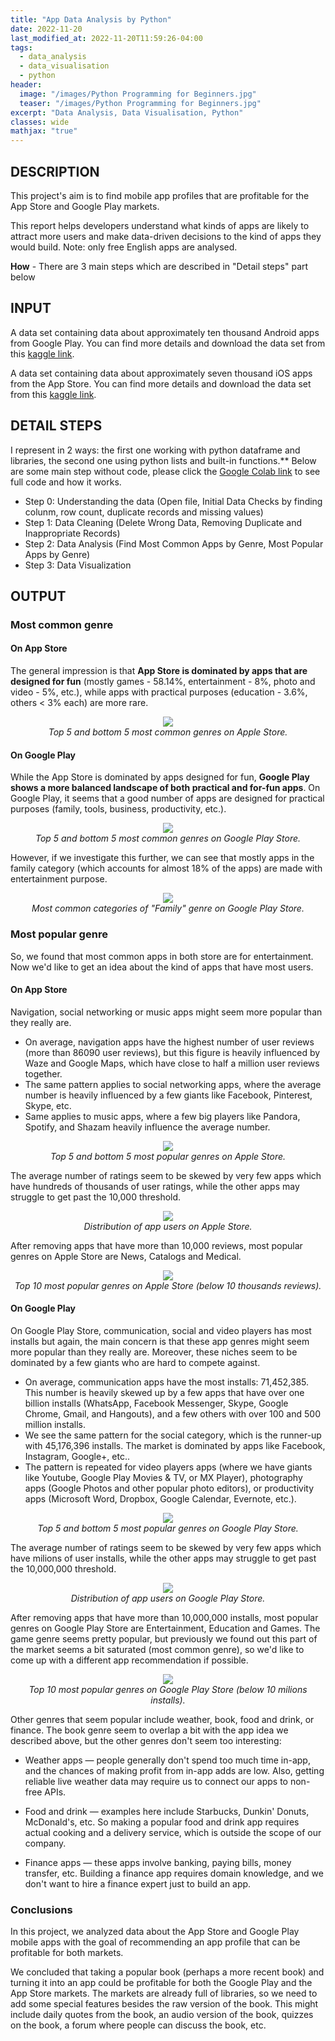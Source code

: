 ```yaml
---
title: "App Data Analysis by Python"
date: 2022-11-20
last_modified_at: 2022-11-20T11:59:26-04:00
tags: 
  - data_analysis
  - data_visualisation
  - python
header:
  image: "/images/Python Programming for Beginners.jpg"
  teaser: "/images/Python Programming for Beginners.jpg"
excerpt: "Data Analysis, Data Visualisation, Python"
classes: wide
mathjax: "true"
---
```

## DESCRIPTION
This project's aim is to find mobile app profiles that are profitable for the App Store and Google Play markets. 

This report helps developers understand what kinds of apps are likely to attract more users and make data-driven decisions to the kind of apps they would build. Note: only free English apps are analysed.

**How** - There are 3 main steps which are described in "Detail steps" part below

## INPUT
A data set containing data about approximately ten thousand Android apps from Google Play. You can find more details and download the data set from this [kaggle link](https://www.kaggle.com/datasets/lava18/google-play-store-apps).

A data set containing data about approximately seven thousand iOS apps from the App Store. You can find more details and download the data set from this [kaggle link](https://www.kaggle.com/datasets/ramamet4/app-store-apple-data-set-10k-apps).

## DETAIL STEPS
I represent in 2 ways: the first one working with python dataframe and libraries, the second one using python lists and built-in functions.**
Below are some main step without code, please click the [Google Colab link](https://colab.research.google.com/drive/1D5Cs3UDQY50va7-FgEzkN8pYuaPtCkO4?usp=sharing) to see full code and how it works. 
- Step 0: Understanding the data (Open file, Initial Data Checks by finding colunm, row count, duplicate records and missing values)
- Step 1: Data Cleaning (Delete Wrong Data, Removing Duplicate and Inappropriate Records)
- Step 2: Data Analysis (Find Most Common Apps by Genre, Most Popular Apps by Genre)
- Step 3: Data Visualization

## OUTPUT
### Most common genre
#### On App Store
The general impression is that **App Store is dominated by apps that are designed for fun** (mostly games - 58.14%, entertainment - 8%, photo and video - 5%, etc.), while apps with practical purposes (education	- 3.6%, others < 3% each) are more rare. 

<p align="center">
    <img src="https://drive.google.com/uc?export=view&id=156VtRfpw913jcXhmNRrc00OK6gfBHwMu">
    <br>
    <em>Top 5 and bottom 5 most common genres on Apple Store.</em>
</p>

#### On Google Play
While the App Store is dominated by apps designed for fun, **Google Play shows a more balanced landscape of both practical and for-fun apps**. On Google Play, it seems that a good number of apps are designed for practical purposes (family, tools, business, productivity, etc.).

<p align="center">
    <img src="https://drive.google.com/uc?export=view&id=1-3PgrEbdGN3hQk49YVMRFDUBfLtgjA6W">
    <br>
    <em>Top 5 and bottom 5 most common genres on Google Play Store.</em>
</p>

However, if we investigate this further, we can see that mostly apps in the family category (which accounts for almost 18% of the apps) are made with entertainment  purpose.

<p align="center">
    <img src="https://drive.google.com/uc?export=view&id=1HyS0GysD54p6OUAEzYcJJ9qs9Z0OvIBl">
    <br>
    <em>Most common categories of "Family" genre on Google Play Store.</em>
</p>

### Most popular genre
So, we found that most common apps in both store are for entertainment. Now we'd like to get an idea about the kind of apps that have most users. 

#### On App Store
Navigation, social networking or music apps might seem more popular than they really are.
- On average, navigation apps have the highest number of user reviews (more than 86090 user reviews), but this figure is heavily influenced by Waze and Google Maps, which have close to half a million user reviews together. 
- The same pattern applies to social networking apps, where the average number is heavily influenced by a few giants like Facebook, Pinterest, Skype, etc. 
- Same applies to music apps, where a few big players like Pandora, Spotify, and Shazam heavily influence the average number. 

<p align="center">
    <img src="https://drive.google.com/uc?export=view&id=1-23rgpJK2dnVFBDxk4uliOq0wKXpRqFr">
    <br>
    <em>Top 5 and bottom 5 most popular genres on Apple Store.</em>
</p>

The average number of ratings seem to be skewed by very few apps which have hundreds of thousands of user ratings, while the other apps may struggle to get past the 10,000 threshold. 

<p align="center">
    <img src="https://drive.google.com/uc?export=view&id=1---pHKPyejHKcfWrp2DNMiVCWDo5G8Mb">
    <br>
    <em>Distribution of app users on Apple Store.</em>
</p>

After removing apps that have more than 10,000 reviews, most popular genres on Apple Store are News, Catalogs and Medical.

<p align="center">
    <img src="https://drive.google.com/uc?export=view&id=1-0qRkalA0QtwqT2bMJZK0fxVeOQizHvB">
    <br>
    <em>Top 10 most popular genres on Apple Store (below 10 thousands reviews).</em>
</p>

#### On Google Play
On Google Play Store, communication, social and video players has most installs but again, the main concern is that these app genres might seem more popular than they really are. Moreover, these niches seem to be dominated by a few giants who are hard to compete against.
- On average, communication apps have the most installs: 71,452,385. This number is heavily skewed up by a few apps that have over one billion installs (WhatsApp, Facebook Messenger, Skype, Google Chrome, Gmail, and Hangouts), and a few others with over 100 and 500 million installs.
- We see the same pattern for the social category, which is the runner-up with 45,176,396 installs. The market is dominated by apps like Facebook, Instagram, Google+, etc.. 
- The pattern is repeated for video players apps (where we have giants like Youtube, Google Play Movies & TV, or MX Player), photography apps (Google Photos and other popular photo editors), or productivity apps (Microsoft Word, Dropbox, Google Calendar, Evernote, etc.).

<p align="center">
    <img src="https://drive.google.com/uc?export=view&id=1-2jaIzPC5Y4eRJ5x13hFUmyTBI8_tyaW">
    <br>
    <em>Top 5 and bottom 5 most popular genres on Google Play Store.</em>
</p>

The average number of ratings seem to be skewed by very few apps which have milions of user installs, while the other apps may struggle to get past the 10,000,000 threshold. 

<p align="center">
    <img src="https://drive.google.com/uc?export=view&id=1-72rXpjraD1Hz3aZ6GJ1z2O0roAonrKW">
    <br>
    <em>Distribution of app users on Google Play Store.</em>
</p>

After removing apps that have more than 10,000,000 installs, most popular genres on Google Play Store are Entertainment, Education and Games. The game genre seems pretty popular, but previously we found out this part of the market seems a bit saturated (most common genre), so we'd like to come up with a different app recommendation if possible.

<p align="center">
    <img src="https://drive.google.com/uc?export=view&id=1-FXc77A3wBIA9mmKoJyg7laB8qEUw1_t">
    <br>
    <em>Top 10 most popular genres on Google Play Store (below 10 milions installs).</em>
</p>

Other genres that seem popular include weather, book, food and drink, or finance. The book genre seem to overlap a bit with the app idea we described above, but the other genres don't seem too interesting:

- Weather apps — people generally don't spend too much time in-app, and the chances of making profit from in-app adds are low. Also, getting reliable live weather data may require us to connect our apps to non-free APIs.

- Food and drink — examples here include Starbucks, Dunkin' Donuts, McDonald's, etc. So making a popular food and drink app requires actual cooking and a delivery service, which is outside the scope of our company.

- Finance apps — these apps involve banking, paying bills, money transfer, etc. Building a finance app requires domain knowledge, and we don't want to hire a finance expert just to build an app.

### Conclusions
In this project, we analyzed data about the App Store and Google Play mobile apps with the goal of recommending an app profile that can be profitable for both markets.

We concluded that taking a popular book (perhaps a more recent book) and turning it into an app could be profitable for both the Google Play and the App Store markets. The markets are already full of libraries, so we need to add some special features besides the raw version of the book. This might include daily quotes from the book, an audio version of the book, quizzes on the book, a forum where people can discuss the book, etc.

